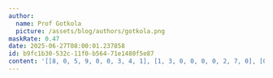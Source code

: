 ```yaml
---
author:
  name: Prof Gotkola
  picture: /assets/blog/authors/gotkola.png
maskRate: 0.47
date: 2025-06-27T08:00:01.237858
id: b9fc1b30-532c-11f0-b564-71e1480f5e87
content: '[[8, 0, 5, 9, 0, 0, 3, 4, 1], [1, 3, 0, 0, 0, 0, 2, 7, 0], [0, 0, 2, 3, 7, 0, 5, 9, 8], [0, 2, 0, 6, 1, 4, 0, 3, 0], [6, 1, 7, 5, 3, 2, 0, 0, 4], [0, 0, 4, 0, 9, 8, 0, 6, 0], [0, 0, 0, 8, 0, 0, 0, 0, 7], [5, 9, 6, 1, 0, 0, 8, 0, 0], [0, 0, 0, 0, 0, 3, 4, 5, 9]]'
---
```

